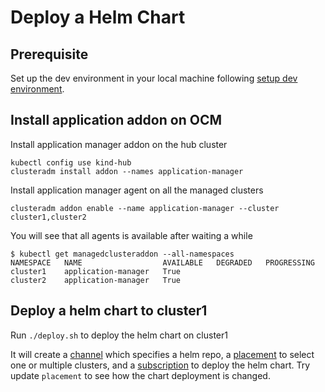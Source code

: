 # Deploy a Helm Chart

## Prerequisite

Set up the dev environment in your local machine following [setup dev environment](../setup-dev-environment).

## Install application addon on OCM

Install application manager addon on the hub cluster

```
kubectl config use kind-hub
clusteradm install addon --names application-manager
```

Install application manager agent on all the managed clusters

```
clusteradm addon enable --name application-manager --cluster cluster1,cluster2
```

You will see that all agents is available after waiting a while

```
$ kubectl get managedclusteraddon --all-namespaces
NAMESPACE   NAME                  AVAILABLE   DEGRADED   PROGRESSING
cluster1    application-manager   True
cluster2    application-manager   True
```

## Deploy a helm chart to cluster1

Run `./deploy.sh` to deploy the helm chart on cluster1

It will create a [channel](manifests/channel.yaml) which specifies a helm repo, a [placement](manifests/placement.yaml)
to select one or multiple clusters, and a [subscription](manifests/subscription.yaml) to deploy the helm chart. Try
update `placement` to see how the chart deployment is changed.

